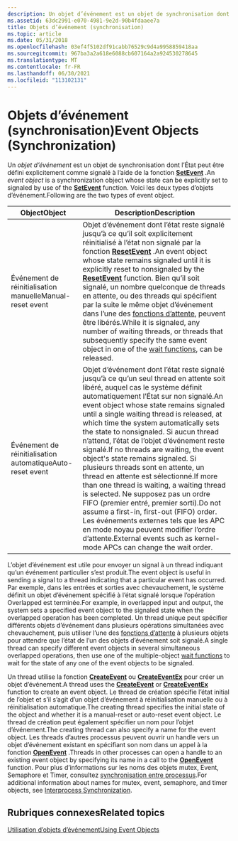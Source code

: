 ```yaml
---
description: Un objet d’événement est un objet de synchronisation dont l’État peut être défini explicitement comme signalé à l’aide de la fonction SetEvent. Voici les deux types d’objets d’événement.
ms.assetid: 63dc2991-e070-4981-9e2d-90b4fdaaee7a
title: Objets d’événement (synchronisation)
ms.topic: article
ms.date: 05/31/2018
ms.openlocfilehash: 03ef4f5102df91cabb76529c9d4a9958859418aa
ms.sourcegitcommit: 967ba3a2a618e6088cb607164a2a924530278645
ms.translationtype: MT
ms.contentlocale: fr-FR
ms.lasthandoff: 06/30/2021
ms.locfileid: "113102131"
---
```

# <a name="event-objects-synchronization"></a><span data-ttu-id="48c2c-104">Objets d’événement (synchronisation)</span><span class="sxs-lookup"><span data-stu-id="48c2c-104">Event Objects (Synchronization)</span></span>

<span data-ttu-id="48c2c-105">Un *objet d’événement* est un objet de synchronisation dont l’État peut être défini explicitement comme signalé à l’aide de la fonction [**SetEvent**](/windows/win32/api/synchapi/nf-synchapi-setevent) .</span><span class="sxs-lookup"><span data-stu-id="48c2c-105">An *event object* is a synchronization object whose state can be explicitly set to signaled by use of the [**SetEvent**](/windows/win32/api/synchapi/nf-synchapi-setevent) function.</span></span> <span data-ttu-id="48c2c-106">Voici les deux types d’objets d’événement.</span><span class="sxs-lookup"><span data-stu-id="48c2c-106">Following are the two types of event object.</span></span>



| <span data-ttu-id="48c2c-107">Object</span><span class="sxs-lookup"><span data-stu-id="48c2c-107">Object</span></span>             | <span data-ttu-id="48c2c-108">Description</span><span class="sxs-lookup"><span data-stu-id="48c2c-108">Description</span></span>                                                                                                                                                                                                                                                                                                                                                                                                                            |
|--------------------|----------------------------------------------------------------------------------------------------------------------------------------------------------------------------------------------------------------------------------------------------------------------------------------------------------------------------------------------------------------------------------------------------------------------------------------|
| <span data-ttu-id="48c2c-109">Événement de réinitialisation manuelle</span><span class="sxs-lookup"><span data-stu-id="48c2c-109">Manual-reset event</span></span> | <span data-ttu-id="48c2c-110">Objet d’événement dont l’état reste signalé jusqu’à ce qu’il soit explicitement réinitialisé à l’état non signalé par la fonction [**ResetEvent**](/windows/win32/api/synchapi/nf-synchapi-resetevent) .</span><span class="sxs-lookup"><span data-stu-id="48c2c-110">An event object whose state remains signaled until it is explicitly reset to nonsignaled by the [**ResetEvent**](/windows/win32/api/synchapi/nf-synchapi-resetevent) function.</span></span> <span data-ttu-id="48c2c-111">Bien qu’il soit signalé, un nombre quelconque de threads en attente, ou des threads qui spécifient par la suite le même objet d’événement dans l’une des [fonctions d’attente](wait-functions.md), peuvent être libérés.</span><span class="sxs-lookup"><span data-stu-id="48c2c-111">While it is signaled, any number of waiting threads, or threads that subsequently specify the same event object in one of the [wait functions](wait-functions.md), can be released.</span></span>                                                                                                        |
| <span data-ttu-id="48c2c-112">Événement de réinitialisation automatique</span><span class="sxs-lookup"><span data-stu-id="48c2c-112">Auto-reset event</span></span>   | <span data-ttu-id="48c2c-113">Objet d’événement dont l’état reste signalé jusqu’à ce qu’un seul thread en attente soit libéré, auquel cas le système définit automatiquement l’État sur non signalé.</span><span class="sxs-lookup"><span data-stu-id="48c2c-113">An event object whose state remains signaled until a single waiting thread is released, at which time the system automatically sets the state to nonsignaled.</span></span> <span data-ttu-id="48c2c-114">Si aucun thread n’attend, l’état de l’objet d’événement reste signalé.</span><span class="sxs-lookup"><span data-stu-id="48c2c-114">If no threads are waiting, the event object's state remains signaled.</span></span> <span data-ttu-id="48c2c-115">Si plusieurs threads sont en attente, un thread en attente est sélectionné.</span><span class="sxs-lookup"><span data-stu-id="48c2c-115">If more than one thread is waiting, a waiting thread is selected.</span></span> <span data-ttu-id="48c2c-116">Ne supposez pas un ordre FIFO (premier entré, premier sorti).</span><span class="sxs-lookup"><span data-stu-id="48c2c-116">Do not assume a first-in, first-out (FIFO) order.</span></span> <span data-ttu-id="48c2c-117">Les événements externes tels que les APC en mode noyau peuvent modifier l’ordre d’attente.</span><span class="sxs-lookup"><span data-stu-id="48c2c-117">External events such as kernel-mode APCs can change the wait order.</span></span><br/> |



 

<span data-ttu-id="48c2c-118">L’objet d’événement est utile pour envoyer un signal à un thread indiquant qu’un événement particulier s’est produit.</span><span class="sxs-lookup"><span data-stu-id="48c2c-118">The event object is useful in sending a signal to a thread indicating that a particular event has occurred.</span></span> <span data-ttu-id="48c2c-119">Par exemple, dans les entrées et sorties avec chevauchement, le système définit un objet d’événement spécifié à l’état signalé lorsque l’opération Overlapped est terminée.</span><span class="sxs-lookup"><span data-stu-id="48c2c-119">For example, in overlapped input and output, the system sets a specified event object to the signaled state when the overlapped operation has been completed.</span></span> <span data-ttu-id="48c2c-120">Un thread unique peut spécifier différents objets d’événement dans plusieurs opérations simultanées avec chevauchement, puis utiliser l’une des [fonctions d’attente](wait-functions.md) à plusieurs objets pour attendre que l’état de l’un des objets d’événement soit signalé.</span><span class="sxs-lookup"><span data-stu-id="48c2c-120">A single thread can specify different event objects in several simultaneous overlapped operations, then use one of the multiple-object [wait functions](wait-functions.md) to wait for the state of any one of the event objects to be signaled.</span></span>

<span data-ttu-id="48c2c-121">Un thread utilise la fonction [**CreateEvent**](/windows/win32/api/synchapi/nf-synchapi-createeventa) ou [**CreateEventEx**](/windows/win32/api/synchapi/nf-synchapi-createeventexa) pour créer un objet d’événement.</span><span class="sxs-lookup"><span data-stu-id="48c2c-121">A thread uses the [**CreateEvent**](/windows/win32/api/synchapi/nf-synchapi-createeventa) or [**CreateEventEx**](/windows/win32/api/synchapi/nf-synchapi-createeventexa) function to create an event object.</span></span> <span data-ttu-id="48c2c-122">Le thread de création spécifie l’état initial de l’objet et s’il s’agit d’un objet d’événement à réinitialisation manuelle ou à réinitialisation automatique.</span><span class="sxs-lookup"><span data-stu-id="48c2c-122">The creating thread specifies the initial state of the object and whether it is a manual-reset or auto-reset event object.</span></span> <span data-ttu-id="48c2c-123">Le thread de création peut également spécifier un nom pour l’objet d’événement.</span><span class="sxs-lookup"><span data-stu-id="48c2c-123">The creating thread can also specify a name for the event object.</span></span> <span data-ttu-id="48c2c-124">Les threads d’autres processus peuvent ouvrir un handle vers un objet d’événement existant en spécifiant son nom dans un appel à la fonction [**OpenEvent**](/windows/win32/api/synchapi/nf-synchapi-openeventa) .</span><span class="sxs-lookup"><span data-stu-id="48c2c-124">Threads in other processes can open a handle to an existing event object by specifying its name in a call to the [**OpenEvent**](/windows/win32/api/synchapi/nf-synchapi-openeventa) function.</span></span> <span data-ttu-id="48c2c-125">Pour plus d’informations sur les noms des objets mutex, Event, Semaphore et Timer, consultez [synchronisation entre processus](interprocess-synchronization.md).</span><span class="sxs-lookup"><span data-stu-id="48c2c-125">For additional information about names for mutex, event, semaphore, and timer objects, see [Interprocess Synchronization](interprocess-synchronization.md).</span></span>

## <a name="related-topics"></a><span data-ttu-id="48c2c-126">Rubriques connexes</span><span class="sxs-lookup"><span data-stu-id="48c2c-126">Related topics</span></span>

<dl> <dt>

[<span data-ttu-id="48c2c-127">Utilisation d’objets d’événement</span><span class="sxs-lookup"><span data-stu-id="48c2c-127">Using Event Objects</span></span>](using-event-objects.md)
</dt> </dl>

 

 
